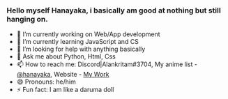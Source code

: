 ### Hello myself Hanayaka, i basically am good at nothing but still hanging on.


- 🔭 I’m currently working on Web/App development 
- 🌱 I’m currently learning JavaScript and CS
- 🤔 I’m looking for help with anything basically
- 💬 Ask me about Python, Html, Css
- 📫 How to reach me: Discord|Alankritam#3704, My anime list - [@hanayaka](https://myanimelist.net/profile/Hanayaka), Website - [My Work](https://hanayaka101.github.io/WellerHub/)
- 😄 Pronouns: he/him
- ⚡ Fun fact: I am like a daruma doll
